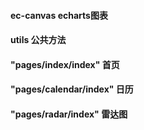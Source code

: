 #### ec-canvas  echarts图表
#### utils  公共方法

#### "pages/index/index" 首页
#### "pages/calendar/index" 日历
#### "pages/radar/index" 雷达图
